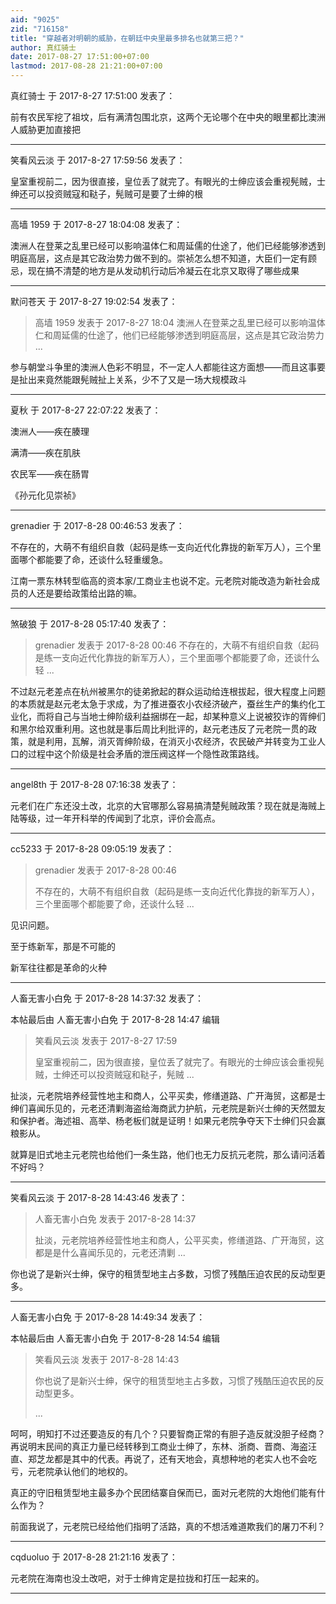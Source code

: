 ```yaml
---
aid: "9025"
zid: "716158"
title: "穿越者对明朝的威胁，在朝廷中央里最多排名也就第三把？"
author: 真红骑士
date: 2017-08-27 17:51:00+07:00
lastmod: 2017-08-28 21:21:00+07:00
---
```


真红骑士 于 2017-8-27 17:51:00 发表了：

前有农民军挖了祖坟，后有满清包围北京，这两个无论哪个在中央的眼里都比澳洲人威胁更加直接把

---

笑看风云淡 于 2017-8-27 17:59:56 发表了：

皇室重视前二，因为很直接，皇位丢了就完了。有眼光的士绅应该会重视髡贼，士绅还可以投资贼寇和鞑子，髡贼可是要了士绅的根

---

高墙 1959 于 2017-8-27 18:04:08 发表了：

澳洲人在登莱之乱里已经可以影响温体仁和周延儒的仕途了，他们已经能够渗透到明庭高层，这点是其它政治势力做不到的。崇祯怎么想不知道，大臣们一定有顾忌，现在搞不清楚的地方是从发动机行动后冷凝云在北京又取得了哪些成果

---

默问苍天 于 2017-8-27 19:02:54 发表了：

> 高墙 1959 发表于 2017-8-27 18:04 澳洲人在登莱之乱里已经可以影响温体仁和周延儒的仕途了，他们已经能够渗透到明庭高层，这点是其它政治势力 ...

参与朝堂斗争里的澳洲人色彩不明显，不一定人人都能往这方面想——而且这事要是扯出来竟然能跟髡贼扯上关系，少不了又是一场大规模政斗

---

夏秋 于 2017-8-27 22:07:22 发表了：

澳洲人——疾在腠理

满清——疾在肌肤

农民军——疾在肠胃

《孙元化见崇祯》

---

grenadier 于 2017-8-28 00:46:53 发表了：

不存在的，大萌不有组织自救（起码是练一支向近代化靠拢的新军万人），三个里面哪个都能要了命，还谈什么轻重缓急。

江南一票东林转型临高的资本家/工商业主也说不定。元老院对能改造为新社会成员的人还是要给政策给出路的嘛。

---

煞破狼 于 2017-8-28 05:17:40 发表了：

> grenadier 发表于 2017-8-28 00:46 不存在的，大萌不有组织自救（起码是练一支向近代化靠拢的新军万人），三个里面哪个都能要了命，还谈什么轻 ...

不过赵元老差点在杭州被黑尔的徒弟掀起的群众运动给连根拔起，很大程度上问题的本质就是赵元老太急于求成，为了推进蚕农小农经济破产，蚕丝生产的集约化工业化，而将自己与当地士绅阶级利益捆绑在一起，却某种意义上说被狡诈的胥绅们和黑尔给双重利用。这也就是事后周比利批评的，赵元老违反了元老院一贯的政策，就是利用，瓦解，消灭胥绅阶级，在消灭小农经济，农民破产并转变为工业人口的过程中这个阶级是社会矛盾的泄压阀这样一个隐性政策路线。

---

angel8th 于 2017-8-28 07:16:38 发表了：

元老们在广东还没土改，北京的大官哪那么容易搞清楚髡贼政策？现在就是海贼上陆等级，过一年开科举的传闻到了北京，评价会高点。

---

cc5233 于 2017-8-28 09:05:19 发表了：

> grenadier 发表于 2017-8-28 00:46
>
> 不存在的，大萌不有组织自救（起码是练一支向近代化靠拢的新军万人），三个里面哪个都能要了命，还谈什么轻 ...

见识问题。

至于练新军，那是不可能的

新军往往都是革命的火种

---

人畜无害小白免 于 2017-8-28 14:37:32 发表了：

本帖最后由 人畜无害小白免 于 2017-8-28 14:47 编辑

> 笑看风云淡 发表于 2017-8-27 17:59
>
> 皇室重视前二，因为很直接，皇位丢了就完了。有眼光的士绅应该会重视髡贼，士绅还可以投资贼寇和鞑子，髡贼 ...

扯淡，元老院培养经营性地主和商人，公平买卖，修缮道路、广开海贸，这都是士绅们喜闻乐见的，元老还清剿海盗给海商武力护航，元老院是新兴士绅的天然盟友和保护者。海述祖、高举、杨老板们就是证明！如果元老院争夺天下士绅们只会赢粮影从。

就算是旧式地主元老院也给他们一条生路，他们也无力反抗元老院，那么请问活着不好吗？

---

笑看风云淡 于 2017-8-28 14:43:46 发表了：

> 人畜无害小白免 发表于 2017-8-28 14:37
>
> 扯淡，元老院培养经营性地主和商人，公平买卖，修缮道路、广开海贸，这都是是什么喜闻乐见的，元老还清剿 ...

你也说了是新兴士绅，保守的租赁型地主占多数，习惯了残酷压迫农民的反动型更多。

---

人畜无害小白免 于 2017-8-28 14:49:34 发表了：

本帖最后由 人畜无害小白免 于 2017-8-28 14:54 编辑

> 笑看风云淡 发表于 2017-8-28 14:43
>
> 你也说了是新兴士绅，保守的租赁型地主占多数，习惯了残酷压迫农民的反动型更多。
>
> ...

呵呵，明知打不过还要造反的有几个？只要智商正常的有胆子造反就没胆子经商？再说明末民间的真正力量已经转移到工商业士绅了，东林、浙商、晋商、海盗汪直、郑芝龙都是其中的代表。再说了，还有天地会，真想种地的老实人也不会吃亏，元老院承认他们的地权的。

真正的守旧租赁型地主最多办个民团结寨自保而已，面对元老院的大炮他们能有什么作为？

前面我说了，元老院已经给他们指明了活路，真的不想活难道欺我们的屠刀不利？

---

cqduoluo 于 2017-8-28 21:21:16 发表了：

元老院在海南也没土改吧，对于士绅肯定是拉拢和打压一起来的。

---
